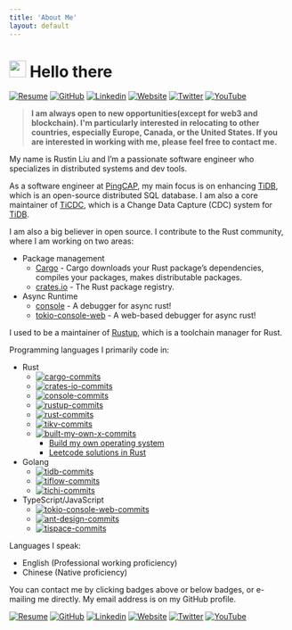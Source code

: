 ```yaml
---
title: 'About Me'
layout: default
---
```


# <img src="https://emojis.slackmojis.com/emojis/images/1531849430/4246/blob-sunglasses.gif?1531849430" width="30" /> Hello there

[![Resume][resume-badge]][resume] [![GitHub][github-badge]][github] [![Linkedin][linkedin-badge]][linkedin] [![Website][website-badge]][website] [![Twitter][twitter-badge]][twitter] [![YouTube][you-tube-badge]][you-tube]

> **I am always open to new opportunities(except for web3 and blockchain). I'm particularly interested in relocating to other countries, especially Europe, Canada, or the United States. If you are interested in working with me, please feel free to contact me.**

My name is Rustin Liu and I’m a passionate software engineer who specializes in distributed systems and dev tools.

As a software engineer at [PingCAP], my main focus is on enhancing [TiDB], which is an open-source distributed SQL database. I am also a core maintainer of [TiCDC], which is a Change Data Capture (CDC) system for [TiDB].

I am also a big believer in open source. I contribute to the Rust community, where I am working on two areas:

- Package management
  - [Cargo] - Cargo downloads your Rust package’s dependencies, compiles your packages, makes distributable packages.
  - [crates.io](https://github.com/rust-lang/crates.io) - The Rust package registry.
- Async Runtime
  - [console] - A debugger for async rust!
  - [tokio-console-web] - A web-based debugger for async rust!

I used to be a maintainer of [Rustup], which is a toolchain manager for Rust.

Programming languages I primarily code in:

- Rust
  - [![cargo-commits][cargo-commits]](<https://github.com/rust-lang/cargo/commits?author=hi-rustin>)
  - [![crates-io-commits][crates-io-commits]](<https://github.com/rust-lang/crates.io/commits?author=hi-rustin>)
  - [![console-commits][console-commits]](<https://github.com/tokio-rs/console/commits?author=hi-rustin>)
  - [![rustup-commits][rustup-commits]](https://github.com/rust-lang/rustup/commits?author=hi-rustin)
  - [![rust-commits][rust-commits]](https://github.com/rust-lang/rust/commits?author=hi-rustin)
  - [![tikv-commits][tikv-commits]](https://github.com/tikv/tikv/commits?author=hi-rustin)
  - [![built-my-own-x-commits][built-my-own-x-commits]](https://github.com/hi-rustin/build-my-own-x/commits?author=hi-rustin)
    - [Build my own operating system]
    - [Leetcode solutions in Rust]
- Golang
  - [![tidb-commits][tidb-commits]](https://github.com/pingcap/tidb/commits?author=hi-rustin)
  - [![tiflow-commits][tiflow-commits]](https://github.com/pingcap/tiflow/commits?author=hi-rustin)
  - [![tichi-commits][tichi-commits]](https://github.com/ti-community-infra/tichi/commits?author=hi-rustin)
- TypeScript/JavaScript
  - [![tokio-console-web-commits][tokio-console-web-commits]](https://github.com/hi-rustin/tokio-console-web/commits?author=hi-rustin)
  - [![ant-design-commits][ant-design-commits]](https://github.com/ant-design/ant-design/commits?author=hi-rustin)
  - [![tispace-commits][tispace-commits]](https://github.com/tispace-dev/tispace/commits?author=hi-rustin)

Languages I speak:

- English (Professional working proficiency)
- Chinese (Native proficiency)

You can contact me by clicking badges above or below badges, or e-mailing me directly. My email address is on my GitHub profile.

[![Resume][resume-badge]][resume] [![GitHub][github-badge]][github] [![Linkedin][linkedin-badge]][linkedin] [![Website][website-badge]][website] [![Twitter][twitter-badge]][twitter] [![YouTube][you-tube-badge]][you-tube]

[resume-badge]: https://img.shields.io/badge/Résumé-f48300?style=for-the-badge&logoColor=white&logo=rust
[resume]: https://github.com/hi-rustin/resume/blob/main/resume.pdf
[github-badge]: https://img.shields.io/badge/GitHub-black?style=for-the-badge&logoColor=white&logo=github
[github]: https://github.com/hi-rustin
[linkedin-badge]: https://img.shields.io/badge/LinkedIn-0077B5?style=for-the-badge&logo=linkedin&logoColor=white
[linkedin]: https://www.linkedin.com/in/hi-rustin
[website-badge]: https://img.shields.io/badge/Website-000000?style=for-the-badge&logoColor=white&logo=google-chrome
[website]: https://hi-rustin.rs
[twitter-badge]: https://img.shields.io/badge/Twitter-1DA1F2?style=for-the-badge&logoColor=white&logo=twitter
[twitter]: https://twitter.com/hi_rustin
[you-tube-badge]: https://img.shields.io/badge/YouTube-FF0000?style=for-the-badge&logoColor=white&logo=youtube
[you-tube]: https://www.youtube.com/@hi-rustin
[PingCAP]: https://www.pingcap.com/
[TiDB]: https://github.com/pingcap/tidb
[TiCDC]: https://github.com/pingcap/tiflow
[Cargo]: https://github.com/rust-lang/cargo
[console]: https://github.com/tokio-rs/console
[tokio-console-web]: https://github.com/hi-rustin/tokio-console-web
[Rustup]: https://github.com/rust-lang/rustup
[cargo-commits]: <https://img.shields.io/badge/Regular%20Contributor-black?logoColor=balck&logo=rust&label=Cargo&style=social>
[crates-io-commits]: <https://img.shields.io/badge/Maintainer-black?logoColor=balck&logo=rust&label=crates.io&style=social>
[console-commits]: <https://img.shields.io/badge/Maintainer-black?logoColor=balck&logo=rust&label=Console&style=social>
[rustup-commits]: <https://img.shields.io/badge/Former%20Maintainer-black?logoColor=balck&logo=rust&label=Rustup&style=social>
[rust-commits]: <https://img.shields.io/badge/Contributor-black?logoColor=balck&logo=rust&label=Rust&style=social>
[tikv-commits]: <https://img.shields.io/badge/Committer-black?logoColor=balck&logo=rust&label=TiKV&style=social>
[built-my-own-x-commits]: <https://img.shields.io/badge/Author-black?logoColor=balck&logo=rust&label=Build%20my%20own%20X&style=social>
[tidb-commits]: <https://img.shields.io/badge/Maintainer-black?logoColor=balck&logo=go&label=TiDB&style=social>
[tiflow-commits]: <https://img.shields.io/badge/Maintainer-black?logoColor=balck&logo=go&label=TiFlow&style=social>
[tichi-commits]: <https://img.shields.io/badge/Author-black?logoColor=balck&logo=go&label=TiChi&style=social>
[tokio-console-web-commits]: <https://img.shields.io/badge/Author-black?logoColor=balck&logo=typescript&label=Tokio%20Console%20Web&style=social>
[ant-design-commits]: <https://img.shields.io/badge/Former%20Maintainer-black?logoColor=balck&logo=typescript&label=Ant%20Design&style=social>
[tispace-commits]: <https://img.shields.io/badge/Author-black?logoColor=balck&logo=typescript&label=TiSpace&style=social>
[Build my own operating system]: <https://github.com/hi-rustin/build-my-own-x/tree/main/blog_os>
[Leetcode solutions in Rust]: <https://github.com/hi-rustin/build-my-own-x/tree/main/lr>
